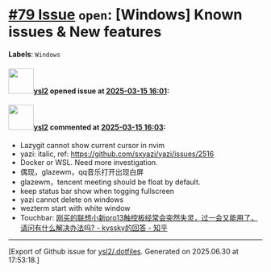 # [\#79 Issue](https://github.com/ysl2/.dotfiles/issues/79) `open`: [Windows] Known issues & New features
**Labels**: `Windows`


#### <img src="https://avatars.githubusercontent.com/u/39717545?u=3a56d7b47e1688f70c83e440ba0835f8d24c43e3&v=4" width="50">[ysl2](https://github.com/ysl2) opened issue at [2025-03-15 16:01](https://github.com/ysl2/.dotfiles/issues/79):



#### <img src="https://avatars.githubusercontent.com/u/39717545?u=3a56d7b47e1688f70c83e440ba0835f8d24c43e3&v=4" width="50">[ysl2](https://github.com/ysl2) commented at [2025-03-15 16:03](https://github.com/ysl2/.dotfiles/issues/79#issuecomment-2726755158):

- Lazygit cannot show current cursor in nvim
- yazi: italic, ref: https://github.com/sxyazi/yazi/issues/2516
- Docker or WSL. Need more investigation.
- 偶现，glazewm，qq音乐打开出现白屏
- glazewm，tencent meeting should be float by default.
- keep status bar show when togging fullscreen
- yazi cannot delete on windows
- wezterm start with white window
- Touchbar: [刚买的联想小新pro13触控板经常会突然失灵，过一会又能用了，请问有什么解决办法吗? - kyssky的回答 - 知乎
](https://www.zhihu.com/question/384441707/answer/1517224183)


-------------------------------------------------------------------------------



[Export of Github issue for [ysl2/.dotfiles](https://github.com/ysl2/.dotfiles). Generated on 2025.06.30 at 17:53:18.]
